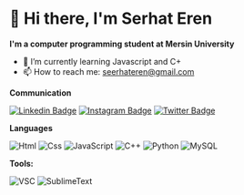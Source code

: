 👋 Hi there, I'm Serhat Eren
============================

**I'm a computer programming student at Mersin University**

- 🌱 I’m currently learning Javascript and C+
- 📫 How to reach me: [seerhateren@gmail.com](mailto:seerhateren@gmail.com)

**Communication**

[![Linkedin Badge](https://img.shields.io/badge/LinkedIn-0077B5?style=for-the-badge&logo=linkedin&logoColor=white)](https://www.linkedin.com/in/serhat-eren-catuk-9b278626b/) [![Instagram Badge](https://img.shields.io/badge/Instagram-E4405F?style=for-the-badge&logo=instagram&logoColor=white)](https://www.instagram.com/serhaterwn/) [![Twitter Badge](https://img.shields.io/badge/Twitter-1DA1F2?style=for-the-badge&logo=twitter&logoColor=white)](https://twitter.com/serhaterenc)

**Languages**

![Html](https://img.shields.io/badge/HTML-239120?style=for-the-badge&logo=html5&logoColor=white)
![Css](https://img.shields.io/badge/CSS-239120?&style=for-the-badge&logo=css3&logoColor=white)
![JavaScript](https://img.shields.io/badge/JavaScript-F7DF1E?style=for-the-badge&logo=javascript&logoColor=black)
![C++](https://img.shields.io/badge/C%2B%2B-00599C?style=for-the-badge&logo=c%2B%2B&logoColor=white)
![Python](https://img.shields.io/badge/Python-3776AB?style=for-the-badge&logo=python&logoColor=white)
![MySQL](https://img.shields.io/badge/MySQL-00000F?style=for-the-badge&logo=mysql&logoColor=white)

**Tools:**

![VSC](https://img.shields.io/badge/Visual_Studio_Code-0078D4?style=for-the-badge&logo=visual%20studio%20code&logoColor=white)
![SublimeText](https://img.shields.io/badge/sublime_text-%23575757.svg?&style=for-the-badge&logo=sublime-text&logoColor=important)
